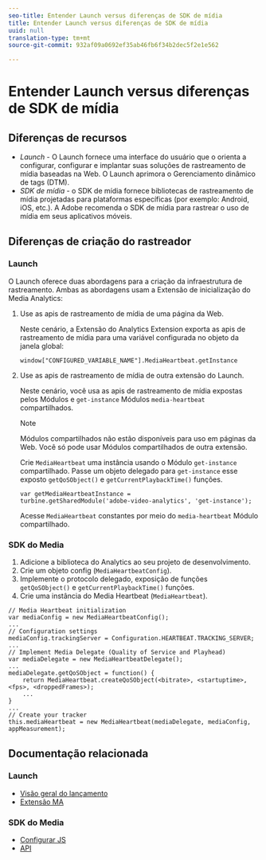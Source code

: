 ```yaml
---
seo-title: Entender Launch versus diferenças de SDK de mídia
title: Entender Launch versus diferenças de SDK de mídia
uuid: null
translation-type: tm+mt
source-git-commit: 932af09a0692ef35ab46fb6f34b2dec5f2e1e562

---
```



# Entender Launch versus diferenças de SDK de mídia

## Diferenças de recursos

* *Launch* - O Launch fornece uma interface do usuário que o orienta a configurar, configurar e implantar suas soluções de rastreamento de mídia baseadas na Web. O Launch aprimora o Gerenciamento dinâmico de tags (DTM).
* *SDK de mídia* - o SDK de mídia fornece bibliotecas de rastreamento de mídia projetadas para plataformas específicas (por exemplo: Android, iOS, etc.). A Adobe recomenda o SDK de mídia para rastrear o uso de mídia em seus aplicativos móveis.

## Diferenças de criação do rastreador

### Launch

O Launch oferece duas abordagens para a criação da infraestrutura de rastreamento. Ambas as abordagens usam a Extensão de inicialização do Media Analytics:

1. Use as apis de rastreamento de mídia de uma página da Web.

   Neste cenário, a Extensão do Analytics Extension exporta as apis de rastreamento de mídia para uma variável configurada no objeto da janela global:

   ```
   window["CONFIGURED_VARIABLE_NAME"].MediaHeartbeat.getInstance
   ```

1. Use as apis de rastreamento de mídia de outra extensão do Launch.

   Neste cenário, você usa as apis de rastreamento de mídia expostas pelos Módulos e `get-instance` Módulos `media-heartbeat` compartilhados.

   >[!NOTE]
   >
   >Módulos compartilhados não estão disponíveis para uso em páginas da Web. Você só pode usar Módulos compartilhados de outra extensão.

   Crie `MediaHeartbeat` uma instância usando o Módulo `get-instance` compartilhado.
Passe um objeto delegado para `get-instance` esse exposto `getQoSObject()` e `getCurrentPlaybackTime()` funções.

   ```
   var getMediaHeartbeatInstance =
   turbine.getSharedModule('adobe-video-analytics', 'get-instance');
   ```

   Acesse `MediaHeartbeat` constantes por meio do `media-heartbeat` Módulo compartilhado.

### SDK do Media

1. Adicione a biblioteca do Analytics ao seu projeto de desenvolvimento.
1. Crie um objeto config (`MediaHeartbeatConfig`).
1. Implemente o protocolo delegado, exposição de funções `getQoSObject()` e `getCurrentPlaybackTime()` funções.
1. Crie uma instância do Media Heartbeat (`MediaHeartbeat`).

```
// Media Heartbeat initialization
var mediaConfig = new MediaHeartbeatConfig();
...
// Configuration settings
mediaConfig.trackingServer = Configuration.HEARTBEAT.TRACKING_SERVER;
...
// Implement Media Delegate (Quality of Service and Playhead)
var mediaDelegate = new MediaHeartbeatDelegate();
...
mediaDelegate.getQoSObject = function() {
    return MediaHeartbeat.createQoSObject(<bitrate>, <startuptime>, <fps>, <droppedFrames>);
    ...
}
...
// Create your tracker
this.mediaHeartbeat = new MediaHeartbeat(mediaDelegate, mediaConfig, appMeasurement);
```

## Documentação relacionada

### Launch

* [Visão geral do lançamento](https://docs.adobe.com/content/help/en/launch/using/overview.html)
* [Extensão MA](https://docs.adobe.com/content/help/en/launch/using/extensions-ref/adobe-extension/media-analytics-extension/overview.html)

### SDK do Media

* [Configurar JS](/help/sdk-implement/setup/set-up-js.md)
* [API](https://adobe-marketing-cloud.github.io/media-sdks/reference/javascript/MediaHeartbeat.html)

